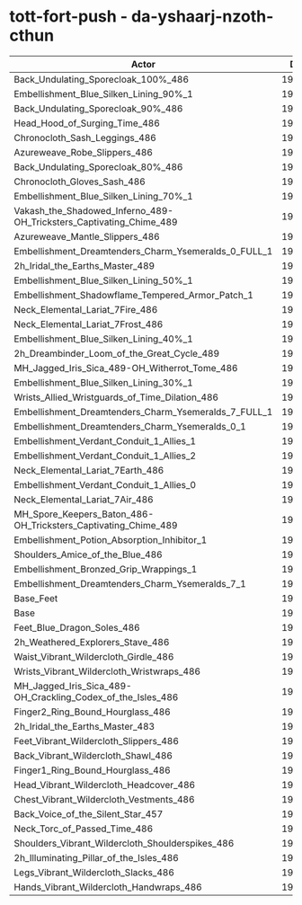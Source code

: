 # tott-fort-push - da-yshaarj-nzoth-cthun
| Actor | DPS | Increase |
|---|:---:|:---:|
|Back_Undulating_Sporecloak_100%_486|197569|1.74%|
|Embellishment_Blue_Silken_Lining_90%_1|197333|1.61%|
|Back_Undulating_Sporecloak_90%_486|197233|1.56%|
|Head_Hood_of_Surging_Time_486|197036|1.46%|
|Chronocloth_Sash_Leggings_486|196942|1.41%|
|Azureweave_Robe_Slippers_486|196888|1.39%|
|Back_Undulating_Sporecloak_80%_486|196795|1.34%|
|Chronocloth_Gloves_Sash_486|196723|1.30%|
|Embellishment_Blue_Silken_Lining_70%_1|196671|1.27%|
|Vakash_the_Shadowed_Inferno_489-OH_Tricksters_Captivating_Chime_489|196539|1.21%|
|Azureweave_Mantle_Slippers_486|196486|1.18%|
|Embellishment_Dreamtenders_Charm_Ysemeralds_0_FULL_1|196229|1.05%|
|2h_Iridal_the_Earths_Master_489|196163|1.01%|
|Embellishment_Blue_Silken_Lining_50%_1|195933|0.89%|
|Embellishment_Shadowflame_Tempered_Armor_Patch_1|195784|0.82%|
|Neck_Elemental_Lariat_7Fire_486|195714|0.78%|
|Neck_Elemental_Lariat_7Frost_486|195694|0.77%|
|Embellishment_Blue_Silken_Lining_40%_1|195638|0.74%|
|2h_Dreambinder_Loom_of_the_Great_Cycle_489|195495|0.67%|
|MH_Jagged_Iris_Sica_489-OH_Witherrot_Tome_486|195492|0.67%|
|Embellishment_Blue_Silken_Lining_30%_1|195268|0.55%|
|Wrists_Allied_Wristguards_of_Time_Dilation_486|195253|0.54%|
|Embellishment_Dreamtenders_Charm_Ysemeralds_7_FULL_1|195215|0.52%|
|Embellishment_Dreamtenders_Charm_Ysemeralds_0_1|195194|0.51%|
|Embellishment_Verdant_Conduit_1_Allies_1|195178|0.50%|
|Embellishment_Verdant_Conduit_1_Allies_2|195137|0.48%|
|Neck_Elemental_Lariat_7Earth_486|195119|0.47%|
|Embellishment_Verdant_Conduit_1_Allies_0|195096|0.46%|
|Neck_Elemental_Lariat_7Air_486|194877|0.35%|
|MH_Spore_Keepers_Baton_486-OH_Tricksters_Captivating_Chime_489|194862|0.34%|
|Embellishment_Potion_Absorption_Inhibitor_1|194589|0.20%|
|Shoulders_Amice_of_the_Blue_486|194427|0.12%|
|Embellishment_Bronzed_Grip_Wrappings_1|194385|0.10%|
|Embellishment_Dreamtenders_Charm_Ysemeralds_7_1|194370|0.09%|
|Base_Feet|194350|0.08%|
|Base|194198|0.00%|
|Feet_Blue_Dragon_Soles_486|194136|-0.03%|
|2h_Weathered_Explorers_Stave_486|194010|-0.10%|
|Waist_Vibrant_Wildercloth_Girdle_486|193951|-0.13%|
|Wrists_Vibrant_Wildercloth_Wristwraps_486|193941|-0.13%|
|MH_Jagged_Iris_Sica_489-OH_Crackling_Codex_of_the_Isles_486|193820|-0.19%|
|Finger2_Ring_Bound_Hourglass_486|193797|-0.21%|
|2h_Iridal_the_Earths_Master_483|193750|-0.23%|
|Feet_Vibrant_Wildercloth_Slippers_486|193727|-0.24%|
|Back_Vibrant_Wildercloth_Shawl_486|193696|-0.26%|
|Finger1_Ring_Bound_Hourglass_486|193567|-0.32%|
|Head_Vibrant_Wildercloth_Headcover_486|193522|-0.35%|
|Chest_Vibrant_Wildercloth_Vestments_486|193520|-0.35%|
|Back_Voice_of_the_Silent_Star_457|193416|-0.40%|
|Neck_Torc_of_Passed_Time_486|193353|-0.44%|
|Shoulders_Vibrant_Wildercloth_Shoulderspikes_486|193264|-0.48%|
|2h_Illuminating_Pillar_of_the_Isles_486|193225|-0.50%|
|Legs_Vibrant_Wildercloth_Slacks_486|193219|-0.50%|
|Hands_Vibrant_Wildercloth_Handwraps_486|193057|-0.59%|
